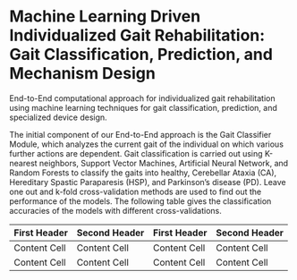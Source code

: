 # Machine Learning Driven Individualized Gait Rehabilitation: Gait Classification, Prediction, and Mechanism Design

End-to-End computational approach for individualized gait rehabilitation using machine learning techniques for gait classification, prediction, and specialized device design.

The initial component of our End-to-End approach is the Gait Classifier Module, which analyzes the current gait of the individual on which various further actions are dependent. Gait classification is carried out using K-nearest neighbors, Support Vector Machines, Artificial Neural Network, and Random Forests to classify the gaits into healthy, Cerebellar Ataxia (CA), Hereditary Spastic Paraparesis (HSP), and Parkinson’s disease (PD). Leave one out and k-fold cross-validation methods are used to find out the performance of the models.
The following table gives the classification accuracies of the models with different cross-validations.

| First Header  | Second Header | First Header  | Second Header | 
| ------------- | ------------- | ------------- | ------------- |
| Content Cell  | Content Cell  | Content Cell  | Content Cell  |
| Content Cell  | Content Cell  | Content Cell  | Content Cell  |

